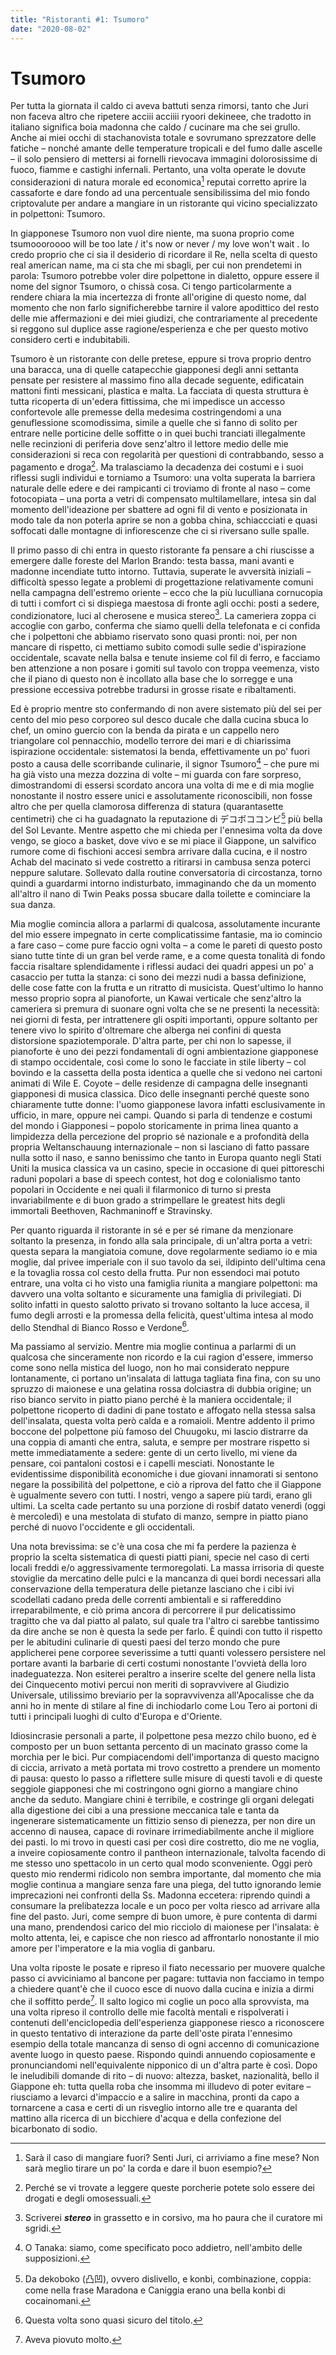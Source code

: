 ```yaml
---
title: "Ristoranti #1: Tsumoro"
date: "2020-08-02"
---
```


# Tsumoro

Per tutta la giornata il caldo ci aveva battuti senza
rimorsi, tanto che Juri non faceva altro che ripetere
acciii acciiii ryoori dekineee, che tradotto in italiano
significa boia madonna che caldo / cucinare ma che sei
grullo. Anche ai miei occhi di stachanovista totale e
sovrumano sprezzatore delle fatiche – nonché amante
delle temperature tropicali e del fumo dalle ascelle – il
solo pensiero di mettersi ai fornelli rievocava immagini
dolorosissime di fuoco, fiamme e castighi infernali.
Pertanto, una volta operate le dovute considerazioni di
natura morale ed economica[^1] reputai corretto aprire la cassaforte e dare fondo ad una percentuale sensibilissima
del mio fondo criptovalute per andare a mangiare in un
ristorante qui vicino specializzato in polpettoni:
Tsumoro.

In giapponese Tsumoro non vuol dire niente, ma suona
proprio come tsumoooroooo will be too late / it's now or
never / my love won't wait . Io credo proprio che ci sia il
desiderio di ricordare il Re, nella scelta di questo real
american name, ma ci sta che mi sbagli, per cui non
prendetemi in parola: Tsumoro potrebbe voler dire
polpettone in dialetto, oppure essere il nome del signor
Tsumoro, o chissà cosa. Ci tengo particolarmente a
rendere chiara la mia incertezza di fronte all'origine di
questo nome, dal momento che
non farlo
significherebbe tarnire il valore apodittico del resto delle
mie affermazioni e dei miei giudizi, che contrariamente
al precedente si reggono sul duplice asse
ragione/esperienza e che per questo motivo considero
certi e indubitabili.

Tsumoro è un ristorante con delle pretese, eppure si
trova proprio dentro una baracca, una di quelle
catapecchie giapponesi degli anni settanta pensate per
resistere al massimo fino alla decade seguente, edificatain mattoni finti messicani, plastica e malta. La facciata di
questa struttura è tutta ricoperta di un'edera fittissima,
che mi impedisce un accesso confortevole alle premesse
della medesima costringendomi a una genuflessione
scomodissima, simile a quelle che si fanno di solito per
entrare nelle porticine delle soffitte o in quei buchi
tranciati illegalmente nelle recinzioni di periferia dove
senz'altro il lettore medio delle mie considerazioni si
reca con regolarità per questioni di contrabbando, sesso a
pagamento e droga[^2]. Ma tralasciamo la decadenza dei
costumi e i suoi riflessi sugli individui e torniamo a
Tsumoro: una volta superata la barriera naturale delle
edere e dei rampicanti ci troviamo di fronte al naso –
come fotocopiata – una porta a vetri di compensato
multilamellare, intesa sin dal momento dell'ideazione per
sbattere ad ogni fil di vento e posizionata in modo tale da
non poterla aprire se non a gobba china, schiaccciati e
quasi soffocati dalle montagne di infiorescenze che ci si
riversano sulle spalle.

Il primo passo di chi entra in questo ristorante fa pensare
a chi riuscisse a emergere dalle foreste del Marlon
Brando: testa bassa, mani avanti e madonne incendiate
tutto intorno. Tuttavia, superate le avversità iniziali –
difficoltà spesso legate a problemi di progettazione
relativamente comuni nella campagna dell'estremo
oriente – ecco che la più luculliana cornucopia di tutti i
comfort ci si dispiega maestosa di fronte agli occhi: posti
a sedere, condizionatore, luci al cherosene e musica
stereo[^3]. La cameriera zoppa ci accoglie con garbo,
conferma che siamo quelli della telefonata e ci confida
che i polpettoni che abbiamo riservato sono quasi pronti:
noi, per non mancare di rispetto, ci mettiamo subito
comodi sulle sedie d'ispirazione occidentale, scavate
nella balsa e tenute insieme col fil di ferro, e facciamo
ben attenzione a non posare i gomiti sul tavolo con
troppa veemenza, visto che il piano di questo non è
incollato alla base che lo sorregge e una pressione
eccessiva potrebbe tradursi in grosse risate e
ribaltamenti.

Ed è proprio mentre sto confermando di non avere
sistemato più del sei per cento del mio peso corporeo sul
desco ducale che dalla cucina sbuca lo chef, un omino
guercio con la benda da pirata e un cappello nero
triangolare col pennacchio, modello terrore dei mari e di
chiarissima ispirazione occidentale: sistematosi la benda,
effettivamente un po' fuori posto a causa delle
scorribande culinarie, il signor Tsumoro[^4] – che pure mi
ha già visto una mezza dozzina di volte – mi guarda con
fare sorpreso, dimostrandomi di essersi scordato ancora
una volta di me e di mia moglie nonostante il nostro
essere unici e assolutamente riconoscibili, non fosse
altro che per quella clamorosa differenza di statura (quarantasette centimetri) che ci ha guadagnato la
reputazione di デコボココンビ[^5] più bella del Sol Levante.
Mentre aspetto che mi chieda per l'ennesima volta da
dove vengo, se gioco a basket, dove vivo e se mi piace il
Giappone, un salvifico rumore come di fischioni accesi
sembra arrivare dalla cucina, e il nostro Achab del
macinato si vede costretto a ritirarsi in cambusa senza
poterci neppure salutare. Sollevato dalla routine
conversatoria di circostanza, torno quindi a guardarmi
intorno indisturbato, immaginando che da un momento
all'altro il nano di Twin Peaks possa sbucare dalla
toilette e cominciare la sua danza.

Mia moglie comincia allora a parlarmi di qualcosa,
assolutamente incurante del mio essere impegnato in
certe complicatissime fantasie, ma io comincio a fare
caso – come pure faccio ogni volta – a come le pareti di
questo posto siano tutte tinte di un gran bel verde rame, e
a come questa tonalità di fondo faccia risaltare
splendidamente i riflessi audaci dei quadri appesi un po'
a casaccio per tutta la stanza: ci sono dei mezzi nudi a
bassa definizione, delle cose fatte con la frutta e un
ritratto di musicista. Quest'ultimo lo hanno messo
proprio sopra al pianoforte, un Kawai verticale che
senz'altro la cameriera si premura di suonare ogni volta
che se ne presenti la necessità: nei giorni di festa, per
intrattenere gli ospiti importanti, oppure soltanto per tenere vivo lo spirito d'oltremare che alberga nei confini
di questa distorsione spaziotemporale. D'altra parte, per
chi non lo sapesse, il pianoforte è uno dei pezzi
fondamentali di ogni ambientazione giapponese di
stampo occidentale, così come lo sono le facciate in stile
liberty – col bovindo e la cassetta della posta identica a
quelle che si vedono nei cartoni animati di Wile E.
Coyote – delle residenze di campagna delle insegnanti
giapponesi di musica classica. Dico delle insegnanti
perché queste sono chiaramente tutte donne: l'uomo
giapponese lavora infatti esclusivamente in ufficio, in
mare, oppure nei campi. Quando si parla di tendenze e
costumi del mondo i Giapponesi – popolo storicamente
in prima linea quanto a limpidezza della percezione del
proprio sé nazionale e a profondità della propria
Weltanschauung internazionale – non si lasciano di fatto
passare nulla sotto il naso, e sanno benissimo che tanto
in Europa quanto negli Stati Uniti la musica classica va
un casino, specie in occasione di quei pittoreschi raduni
popolari a base di speech contest, hot dog e colonialismo
tanto popolari in Occidente e nei quali il filarmonico di
turno si presta invariabilmente e di buon grado a
strimpellare le greatest hits degli immortali Beethoven,
Rachmaninoff e Stravinsky.

Per quanto riguarda il ristorante in sé e per sé rimane da
menzionare soltanto la presenza, in fondo alla sala
principale, di un'altra porta a vetri: questa separa la
mangiatoia comune, dove regolarmente sediamo io e mia
moglie, dal privee imperiale con il suo tavolo da sei, ildipinto dell'ultima cena e la tovaglia rossa col cesto della
frutta. Pur non essendoci mai potuto entrare, una volta ci
ho visto una famiglia riunita a mangiare polpettoni: ma
davvero una volta soltanto e sicuramente una famiglia di
privilegiati. Di solito infatti in questo salotto privato si
trovano soltanto la luce accesa, il fumo degli arrosti e la
promessa della felicità, quest'ultima intesa al modo dello
Stendhal di Bianco Rosso e Verdone[^6].

Ma passiamo al servizio. Mentre mia moglie continua a
parlarmi di un qualcosa che sinceramente non ricordo e
la cui ragion d'essere, immerso come sono nella mistica
del luogo, non ho mai considerato neppure
lontanamente, ci portano un'insalata di lattuga tagliata
fina fina, con su uno spruzzo di maionese e una gelatina
rossa dolciastra di dubbia origine; un riso bianco servito
in piatto piano perché è la maniera occidentale; il
polpettone ricoperto di dadini di pane tostato e affogato
nella stessa salsa dell'insalata, questa volta però calda e a
romaioli.
Mentre addento il primo boccone del polpettone più
famoso del Chuugoku, mi lascio distrarre da una coppia
di amanti che entra, saluta, e sempre per mostrare
rispetto si mette immediatamente a sedere: gente di un
certo livello, mi viene da pensare, coi pantaloni costosi e
i capelli mesciati. Nonostante le evidentissime disponibilità economiche i due giovani innamorati si
sentono negare la possibilità del polpettone, e ciò a
riprova del fatto che il Giappone è ugualmente severo
con tutti. I nostri, vengo a sapere più tardi, erano gli
ultimi. La scelta cade pertanto su una porzione di rosbif
datato venerdì (oggi è mercoledì) e una mestolata di
stufato di manzo, sempre in piatto piano perché di nuovo
l'occidente e gli occidentali.

Una nota brevissima: se c'è una cosa che mi fa perdere la
pazienza è proprio la scelta sistematica di questi piatti
piani, specie nel caso di certi locali freddi e/o
aggressivamente termoregolati. La massa irrisoria di
queste stoviglie da mercatino delle pulci e la mancanza
di quei bordi necessari alla conservazione della
temperatura delle pietanze lasciano che i cibi ivi
scodellati cadano preda delle correnti ambientali e si
raffereddino irreparabilmente, e ciò prima ancora di
percorrere il pur delicatissimo tragitto che va dal piatto
al palato, sul quale tra l'altro ci sarebbe tantissimo da
dire anche se non è questa la sede per farlo. È quindi con
tutto il rispetto per le abitudini culinarie di questi paesi
del terzo mondo che pure applicherei pene corporee
severissime a tutti quanti volessero persistere nel portare
avanti la barbarie di certi costumi nonostante l'ovvietà
della loro inadeguatezza. Non esiterei peraltro a inserire
scelte del genere nella lista dei Cinquecento motivi percui non meriti di sopravvivere al Giudizio Universale,
utilissimo breviario per la sopravvivenza all'Apocalisse
che da anni ho in mente di stilare al fine di inchiodarlo
come Lou Tero ai portoni di tutti i principali luoghi di
culto d'Europa e d'Oriente.

Idiosincrasie personali a parte, il polpettone pesa mezzo
chilo buono, ed è composto per un buon settanta
percento di un macinato grasso come la morchia per le
bici. Pur compiacendomi dell'importanza di questo
macigno di ciccia, arrivato a metà portata mi trovo
costretto a prendere un momento di pausa: questo lo
passo a riflettere sulle misure di questi tavoli e di queste
seggiole giapponesi che mi costringono ogni giorno a
mangiare chino anche da seduto. Mangiare chini è
terribile, e costringe gli organi delegati alla digestione
dei cibi a una pressione meccanica tale e tanta da
ingenerare sistematicamente un fittizio senso di
pienezza, per non dire un accenno di nausea, capace di
rovinare irrimediabilmente anche il migliore dei pasti. Io
mi trovo in questi casi per così dire costretto, dio me ne
voglia, a inveire copiosamente contro il pantheon
internazionale, talvolta facendo di me stesso uno
spettacolo in un certo qual modo sconveniente. Oggi
però questo mio rendermi ridicolo non sembra
importante, dal momento che mia moglie continua a
mangiare senza fare una piega, del tutto ignorando lemie imprecazioni nei confronti della Ss. Madonna
eccetera: riprendo quindi a consumare la prelibatezza
locale e un poco per volta riesco ad arrivare alla fine del
pasto. Juri, come sempre di buon umore, è pure contenta
di darmi una mano, prendendosi carico del mio ricciolo
di maionese per l'insalata: è molto attenta, lei, e capisce
che non riesco ad affrontarlo nonostante il mio amore
per l'imperatore e la mia voglia di ganbaru.

Una volta riposte le posate e ripreso il fiato necessario
per muovere qualche passo ci avviciniamo al bancone
per pagare: tuttavia non facciamo in tempo a chiedere
quant'è che il cuoco esce di nuovo dalla cucina e inizia a
dirmi che il soffitto perde[^7]. Il salto logico mi coglie un
poco alla sprovvista, ma una volta ripreso il controllo
delle mie facoltà mentali e rispolverati i contenuti
dell'enciclopedia dell'esperienza giapponese riesco a
riconoscere in questo tentativo di interazione da parte
dell'oste pirata l'ennesimo esempio della totale mancanza
di senso di ogni accenno di comunicazione avente luogo
in questo paese. Rispondo quindi annuendo
copiosamente e pronunciandomi nell'equivalente
nipponico di un d'altra parte è così. Dopo le ineludibili
domande di rito – di nuovo: altezza, basket, nazionalità,
bello il Giappone eh: tutta quella roba che insomma mi illudevo di poter evitare – riusciamo a levarci d'impaccio
e a salire in macchina, pronti da capo a tornarcene a casa
e certi di un risveglio intorno alle tre e quaranta del
mattino alla ricerca di un bicchiere d'acqua e della
confezione del bicarbonato di sodio.

[^1]: Sarà il caso di mangiare fuori? Senti Juri, ci arriviamo a fine mese? Non sarà meglio tirare un po' la corda e dare il buon esempio?
[^2]: Perché se vi trovate a leggere queste porcherie potete solo essere dei drogati e degli omosessuali.
[^3]: Scriverei **_stereo_** in grassetto e in corsivo, ma ho paura che il curatore mi sgridi.
[^4]: O Tanaka: siamo, come specificato poco addietro, nell'ambito delle supposizioni.
[^5]: Da dekoboko (凸凹), ovvero dislivello, e konbi, combinazione, coppia: come nella frase Maradona e Caniggia erano una bella konbi di cocainomani.
[^6]: Questa volta sono quasi sicuro del titolo.
[^7]: Aveva piovuto molto.

